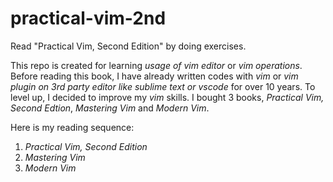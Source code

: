 # practical-vim-2nd
Read "Practical Vim, Second Edition" by doing exercises.

This repo is created for learning *usage of vim editor* or *vim operations*.
Before reading this book, I have already written codes with *vim* or *vim plugin on 3rd party editor like sublime text or vscode* for over 10 years.
To level up, I decided to improve my *vim* skills.
I bought 3 books, *Practical Vim, Second Edtion*, *Mastering Vim* and *Modern Vim*.

Here is my reading sequence:
1. *Practical Vim, Second Edition*
2. *Mastering Vim*
3. *Modern Vim*
